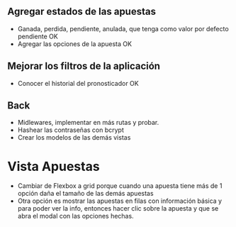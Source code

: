 ## Agregar estados de las apuestas
 - Ganada, perdida, pendiente, anulada, que tenga como valor por defecto pendiente OK
 - Agregar las opciones de la apuesta OK

## Mejorar los filtros de la aplicación
- Conocer el historial del pronosticador OK

## Back
- Midlewares, implementar en más rutas y probar.
- Hashear las contraseñas con bcrypt
- Crear los modelos de las demás vistas

# Vista Apuestas
- Cambiar de Flexbox a grid porque cuando una apuesta tiene más de 1 opción daña el tamaño de las demás apuestas
- Otra opción es mostrar las apuestas en filas con información básica y para poder ver la info, entonces hacer clic sobre la apuesta y que se abra el modal con las opciones hechas.